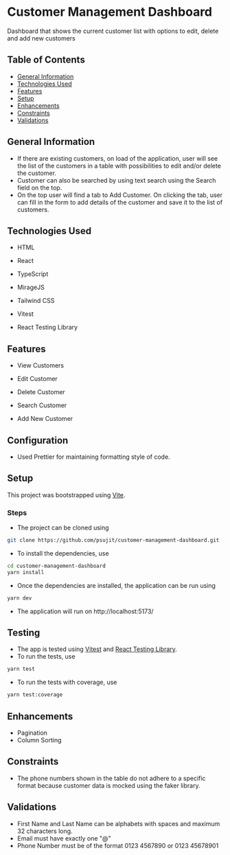 # Customer Management Dashboard
Dashboard that shows the current customer list with options to edit, delete and add new customers

## Table of Contents
- [General Information](#general-information)
- [Technologies Used](#technologies-used)
- [Features](#features)
- [Setup](#setup)
- [Enhancements](#enhancements)
- [Constraints](#constraints)
- [Validations](#validations)

## General Information
- If there are existing customers, on load of the application, user will see the list of the customers in a table with possibilities to edit and/or delete the customer.
- Customer can also be searched by using text search using the Search field on the top.
- On the top user will find a tab to Add Customer. On clicking the tab, user can fill in the form to add details of the customer and save it to the list of customers.

## Technologies Used

- HTML

- React

- TypeScript

- MirageJS

- Tailwind CSS

- Vitest

- React Testing Library


## Features

- View Customers

- Edit Customer

- Delete Customer

- Search Customer

- Add New Customer

## Configuration
- Used Prettier for maintaining formatting style of code.


## Setup
This project was bootstrapped using [Vite](https://vitejs.dev/).

### Steps
- The project can be cloned using 
```sh
git clone https://github.com/psujit/customer-management-dashboard.git
```

- To install the dependencies, use 
```sh
cd customer-management-dashboard
yarn install
```

- Once the dependencies are installed, the application can be run using 
```sh
yarn dev
```
- The application will run on http://localhost:5173/


## Testing
- The app is tested using [Vitest](https://vitest.dev/) and [React Testing Library](https://testing-library.com/docs/react-testing-library/intro/).
- To run the tests, use
```sh
yarn test
```
- To run the tests with coverage, use
```sh
yarn test:coverage 
```

## Enhancements

- Pagination
- Column Sorting


## Constraints

- The phone numbers shown in the table do not adhere to a specific format because customer data is mocked using the faker library.

## Validations

- First Name and Last Name can be alphabets with spaces and maximum 32 characters long.
- Email must have exactly one "@"
- Phone Number must be of the format 0123 4567890 or 0123 45678901
